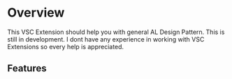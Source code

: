 # Overview

This VSC Extension should help you with general AL Design Pattern. This is still in development.
I dont have any experience in working with VSC Extensions so every help is appreciated.

## Features

